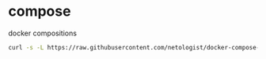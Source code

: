 # compose
docker compositions

```sh
curl -s -L https://raw.githubusercontent.com/netologist/docker-compose-templates/main/install.sh | bash

```
